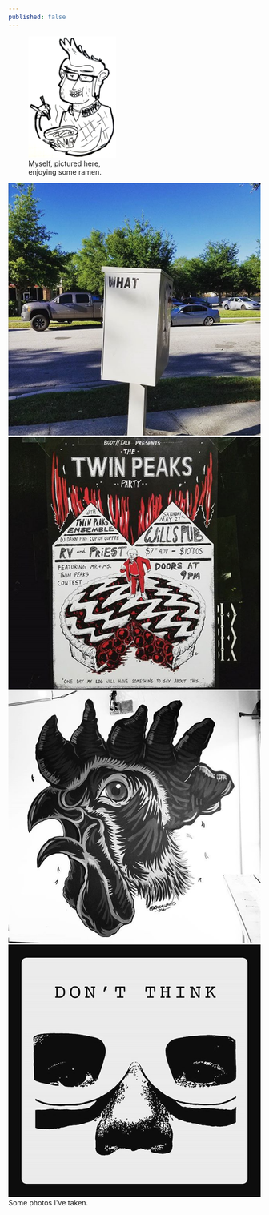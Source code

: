 ```yaml
---
published: false
---
```


<figure class="align-right content-right" style="max-width:175px;">
  <img src="/img/ramen.png" alt=""/>
  <figcaption>Myself, pictured here, enjoying some ramen.</figcaption>
</figure>


<!-- SnapWidget -->
<!-- <script src="https://snapwidget.com/js/snapwidget.js"></script> -->
<!-- <iframe src="https://snapwidget.com/embed/387907" class="snapwidget-widget" allowTransparency="true" frameborder="0" scrolling="no" style="border:none; overflow:hidden; width:100%; margin-bottom: -10px;"></iframe> -->

<aside class="photo-grid">
  <div class="photo-grid-photo">
    <img src="/img/pics/18581341_1936116596657463_1044851735073390592_n.png" alt="">
  </div>
  <div class="photo-grid-photo">
    <img src="/img/pics/18646720_422410701463658_6414299052577390592_n.png" alt="">
  </div>
  <div class="photo-grid-photo">
    <img src="/img/pics/18646247_1412878955415271_3534017636541136896_n.jpg" alt="">
  </div>
  <div class="photo-grid-photo">
    <img src="/img/pics/18580377_838902732926947_8389658810993606656_n.jpg" alt="">
  </div>
</aside>
<div class="caption">Some photos I've taken.</div>
